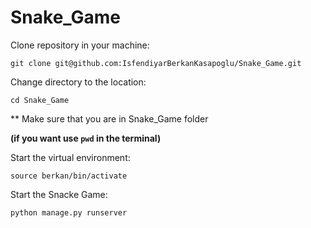 # Snake_Game

Clone repository in your machine:
```
git clone git@github.com:IsfendiyarBerkanKasapoglu/Snake_Game.git
```

Change directory to the location:
```
cd Snake_Game
```

** Make sure that you are in Snake_Game folder 

<b>(if you want use `pwd` in the terminal)</b>


Start the virtual environment:
```
source berkan/bin/activate
```

Start the Snacke Game:
```
python manage.py runserver
```

